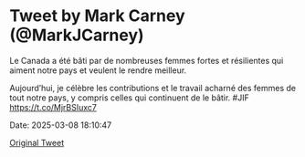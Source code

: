 # Tweet by Mark Carney (@MarkJCarney)

Le Canada a été bâti par de nombreuses femmes fortes et résilientes qui aiment notre pays et veulent le rendre meilleur.

Aujourd’hui, je célèbre les contributions et le travail acharné des femmes de tout notre pays, y compris celles qui continuent de le bâtir. #JIF https://t.co/MjrBSIuxc7

Date: 2025-03-08 18:10:47

[Original Tweet](https://x.com/MarkJCarney/status/1898436246919172578)
